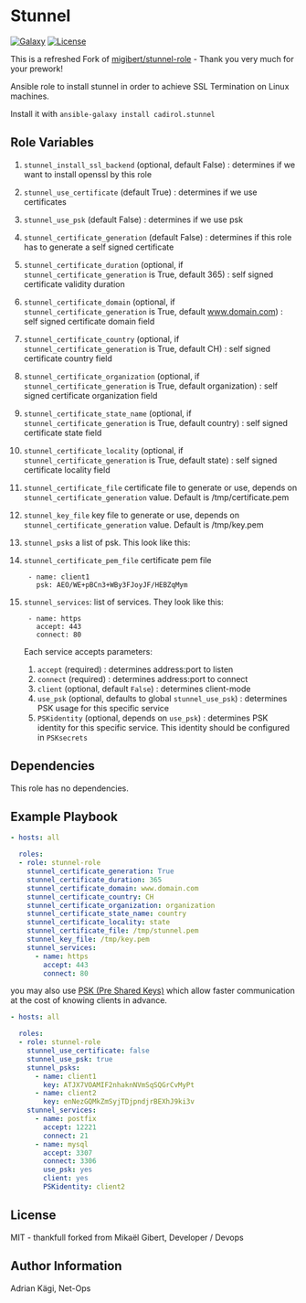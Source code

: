 Stunnel
=========
[![Galaxy](http://img.shields.io/badge/ansible--galaxy-stunnel-blue.svg)](https://galaxy.ansible.com/list#/roles/3502)
[![License](http://img.shields.io/:license-mit-blue.svg)](http://doge.mit-license.org)

This is a refreshed Fork of [migibert/stunnel-role](https://github.com/migibert/stunnel-role) - Thank you very much for your prework!

Ansible role to install stunnel in order to achieve SSL Termination on Linux machines.

Install it with `ansible-galaxy install cadirol.stunnel`


Role Variables
--------------

1. `stunnel_install_ssl_backend` (optional, default False) : determines if we want to install openssl by this role
1. `stunnel_use_certificate` (default True) : determines if we use certificates
1. `stunnel_use_psk` (default False) : determines if we use psk
1. `stunnel_certificate_generation` (default False) : determines if this role has to generate a self signed certificate
1. `stunnel_certificate_duration` (optional, if `stunnel_certificate_generation` is True, default 365) : self signed certificate validity duration
1. `stunnel_certificate_domain` (optional, if `stunnel_certificate_generation` is True, default www.domain.com) : self signed certificate domain field
1. `stunnel_certificate_country` (optional, if `stunnel_certificate_generation` is True, default CH) : self signed certificate country field
1. `stunnel_certificate_organization` (optional, if `stunnel_certificate_generation` is True, default organization) : self signed certificate organization field
1. `stunnel_certificate_state_name` (optional, if `stunnel_certificate_generation` is True, default country) : self signed certificate state field
1. `stunnel_certificate_locality` (optional, if `stunnel_certificate_generation` is True, default state) : self signed certificate locality field
1. `stunnel_certificate_file` certificate file to generate or use, depends on `stunnel_certificate_generation` value. Default is /tmp/certificate.pem
1. `stunnel_key_file` key file to generate or use, depends on `stunnel_certificate_generation` value. Default is /tmp/key.pem
1. `stunnel_psks` a list of psk. This look like this:
1. `stunnel_certificate_pem_file` certificate pem file

        - name: client1
          psk: AEO/WE+pBCn3+WBy3FJoyJF/HEBZqMym

2. `stunnel_services`: list of services.
    They look like this:

        - name: https
          accept: 443
          connect: 80

    Each service accepts parameters:
    1. `accept` (required) : determines address:port to listen
    2. `connect` (required) : determines address:port to connect
    3. `client` (optional, default `False`) : determines client-mode
    4. `use_psk` (optional, defaults to global `stunnel_use_psk`) : determines PSK usage for this specific service
    5. `PSKidentity` (optional, depends on `use_psk`) : determines PSK identity for this specific service. This identity should be configured in `PSKsecrets`

Dependencies
------------

This role has no dependencies.

Example Playbook
----------------

```yaml
- hosts: all

  roles:
  - role: stunnel-role
    stunnel_certificate_generation: True
    stunnel_certificate_duration: 365
    stunnel_certificate_domain: www.domain.com
    stunnel_certificate_country: CH
    stunnel_certificate_organization: organization
    stunnel_certificate_state_name: country
    stunnel_certificate_locality: state
    stunnel_certificate_file: /tmp/stunnel.pem
    stunnel_key_file: /tmp/key.pem
    stunnel_services:
      - name: https
        accept: 443
        connect: 80
```

you may also use [PSK (Pre Shared Keys)](https://www.stunnel.org/auth.html)
which allow faster communication
at the cost of knowing clients in advance.

```yaml
- hosts: all

  roles:
  - role: stunnel-role
    stunnel_use_certificate: false
    stunnel_use_psk: true
    stunnel_psks:
      - name: client1
        key: ATJX7VOAMIF2nhaknNVmSqSQGrCvMyPt
      - name: client2
        key: enNezGQMkZmSyjTDjpndjrBEXhJ9ki3v
    stunnel_services:
      - name: postfix
        accept: 12221
        connect: 21
      - name: mysql
        accept: 3307
        connect: 3306
        use_psk: yes
        client: yes
        PSKidentity: client2
```


License
-------

MIT - thankfull forked from Mikaël Gibert, Developer / Devops

Author Information
------------------

Adrian Kägi, Net-Ops
